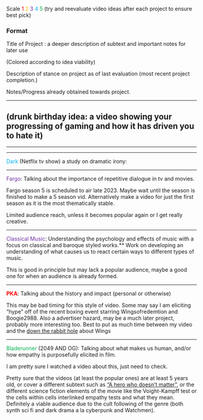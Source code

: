 Scale <span style="color:#ff0000">1</span> <span style="color:#ffc000">2</span> <span style="color:#7030a0">3</span> <span style="color:#00b0f0">4</span> <span style="color:#00b050">5</span> (try and reevaluate video ideas after each project to ensure best pick)

### Format

Title of Project : a deeper description of subtext and important notes for later use  

(Colored according to idea viability)

Description of stance on project as of last evaluation (most recent project completion.)

Notes/Progress already obtained towards project.

---
(drunk birthday idea: a video showing your progressing of gaming and how it has driven you to hate it)
---

---

---


<span style="color:#00b0f0">Dark</span> (Netflix tv show) a study on dramatic irony: 

---

<span style="color:#7030a0">Fargo</span>: Talking about the importance of repetitive dialogue in tv and movies. 

Fargo season 5 is scheduled to air late 2023. Maybe wait until the season is finished to make a 5 season vid. Alternatively make a video for just the first season as it is the most thematically stable. 

Limited audience reach, unless it becomes popular again or I get really creative.  

---

<span style="color:#7030a0">Classical Music</span>: Understanding the psychology and effects of music with a focus on classical and baroque styled works.** Work on developing an understanding of what causes us to react certain ways to different types of music. 

This is good in principle but may lack a popular audience, maybe a good one for when an audience is already formed. 

---

**<span style="color:#ff0000">PKA</span>**: Talking about the history and impact (personal or otherwise)

This may be bad timing for this style of video. Some may say I am eliciting “hype” off of the recent boxing event starring Wingsofredemtion and Boogie2988. Also a advertiser hazard, may be a much later project, probably more interesting too. Best to put as much time between my video and the [down the rabbit hole](https://youtu.be/LNHbm7GBHwg "https://youtu.be/LNHbm7GBHwg") about Wings

---

<span style="color:#00b050">Bladerunner</span> (2049 AND OG): Talking about what makes us human, and/or how empathy is purposefully elicited in film. 

I am pretty sure I watched a video about this, just need to check. 

Pretty sure that the videos (at least the popular ones) are at least 5 years old, or cover a different subtext such as [“A hero who doesn’t matter”](https://www.youtube.com/watch?v=6JP3Rv-x3uI&t=210s "https://www.youtube.com/watch?v=6JP3Rv-x3uI&t=210s"), or the different science fiction elements of the movie like the Voight-Kampff test or the cells within cells interlinked empathy tests and what they mean. Definitely a viable audience due to the cult following of the genre (both synth sci fi and dark drama a la cyberpunk and Watchmen).